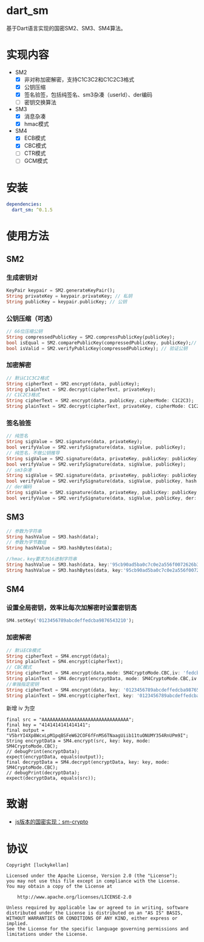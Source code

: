 # dart_sm
基于Dart语言实现的国密SM2、SM3、SM4算法。

# 实现内容
* SM2
  - [x] 非对称加密解密，支持C1C3C2和C1C2C3格式
  - [x] 公钥压缩
  - [x] 签名验签，包括纯签名、sm3杂凑（userId）、der编码
  - [ ] 密钥交换算法
* SM3
  - [x] 消息杂凑
  - [x] hmac模式
* SM4
  - [x] ECB模式
  - [x] CBC模式
  - [ ] CTR模式
  - [ ] GCM模式

# 安装
```yaml
dependencies:
  dart_sm: ^0.1.5
```

# 使用方法
## SM2
### 生成密钥对
```dart
KeyPair keypair = SM2.generateKeyPair();
String privateKey = keypair.privateKey; // 私钥
String publicKey = keypair.publicKey; // 公钥
```
### 公钥压缩（可选）
```dart
// 66位压缩公钥
String compressedPublicKey = SM2.compressPublicKey(publicKey);
bool isEqual = SM2.comparePublicKey(compressedPublicKey, publicKey);// 判断公钥是否相等
bool isValid = SM2.verifyPublicKey(compressedPublicKey); // 验证公钥
```
### 加密解密
```dart
// 默认C1C3C2格式
String cipherText = SM2.encrypt(data, publicKey);
String plainText = SM2.decrypt(cipherText, privateKey);
// C1C2C3格式
String cipherText = SM2.encrypt(data, publicKey, cipherMode: C1C2C3);
String plainText = SM2.decrypt(cipherText, privateKey, cipherMode: C1C2C3);
```
### 签名验签
```Dart
// 纯签名
String sigValue = SM2.signature(data, privateKey);
bool verifyValue = SM2.verifySignature(data, sigValue, publicKey);
// 纯签名，不做公钥推导
String sigValue = SM2.signature(data, privateKey, publicKey: publicKey);
bool verifyValue = SM2.verifySignature(data, sigValue, publicKey);
// sm3杂凑
String sigValue = SM2.signature(data, privateKey, publicKey: publicKey, hash: true, userId: 'userId');
bool verifyValue = SM2.verifySignature(data, sigValue, publicKey, hash: true, userId: 'userId');
// der编码
String sigValue = SM2.signature(data, privateKey, publicKey: publicKey, der: true);
bool verifyValue = SM2.verifySignature(data, sigValue, publicKey, der: true);
```
## SM3
```dart
// 参数为字符串
String hashValue = SM3.hash(data);
// 参数为字节数组
String hashValue = SM3.hashBytes(data);

//hmac，key要求为16进制字符串
String hashValue = SM3.hash(data, key:'95cb90ad5ba0c7c0e2a556f0072626b3');
String hashValue = SM3.hashBytes(data, key:'95cb90ad5ba0c7c0e2a556f0072626b3'); 
```
## SM4
### 设置全局密钥，效率比每次加解密时设置密钥高
```dart
SM4.setKey('0123456789abcdeffedcba9876543210');
```
### 加密解密
```dart
// 默认ECB模式
String cipherText = SM4.encrypt(data);
String plainText = SM4.encrypt(cipherText);
// CBC模式
String cipherText = SM4.encrypt(data,mode: SM4CryptoMode.CBC,iv: 'fedcba98765432100123456789abcdef');
String plainText = SM4.decrypt(encryptData, mode: SM4CryptoMode.CBC,iv: 'fedcba98765432100123456789abcdef');
//单独指定密钥
String cipherText = SM4.encrypt(data, key: '0123456789abcdeffedcba9876543210');
String plainText = SM4.encrypt(cipherText, key: '0123456789abcdeffedcba9876543210');
```

新增 iv 为空
```
final src = "AAAAAAAAAAAAAAAAAAAAAAAAAAAAAAAA";
final key = "4141414141414141";
final output = "V5brYI4Xp8WcxLpM1pqBSFeW62COF6fFnMS6TNaagUiib11tuONUMY354RnUPm9I";
String encryptData = SM4.encrypt(src, key: key, mode: SM4CryptoMode.CBC);
// debugPrint(encryptData);
expect(encryptData, equals(output));
final decryptData = SM4.decrypt(encryptData, key: key, mode: SM4CryptoMode.CBC);
// debugPrint(decryptData);
expect(decryptData, equals(src));
```

# 致谢
* [js版本的国密实现：sm-crypto](https://github.com/JuneAndGreen/sm-crypto)

# 协议
```
Copyright [luckykellan]

Licensed under the Apache License, Version 2.0 (the "License");
you may not use this file except in compliance with the License.
You may obtain a copy of the License at

    http://www.apache.org/licenses/LICENSE-2.0

Unless required by applicable law or agreed to in writing, software
distributed under the License is distributed on an "AS IS" BASIS,
WITHOUT WARRANTIES OR CONDITIONS OF ANY KIND, either express or implied.
See the License for the specific language governing permissions and
limitations under the License.
```

